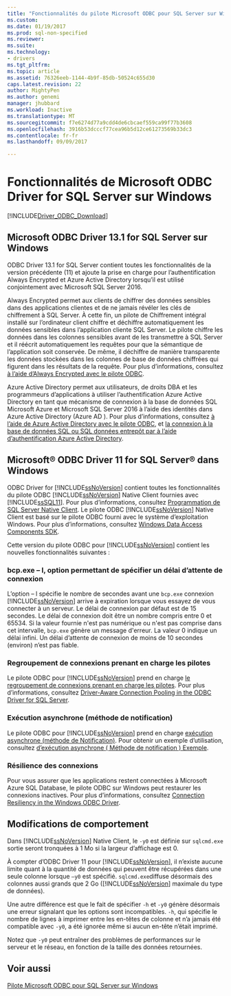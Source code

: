 ```yaml
---
title: "Fonctionnalités du pilote Microsoft ODBC pour SQL Server sur Windows | Documents Microsoft"
ms.custom: 
ms.date: 01/19/2017
ms.prod: sql-non-specified
ms.reviewer: 
ms.suite: 
ms.technology:
- drivers
ms.tgt_pltfrm: 
ms.topic: article
ms.assetid: 76326eeb-1144-4b9f-85db-50524c655d30
caps.latest.revision: 22
author: MightyPen
ms.author: genemi
manager: jhubbard
ms.workload: Inactive
ms.translationtype: MT
ms.sourcegitcommit: f7e6274d77a9cdd4de6cbcaef559ca99f77b3608
ms.openlocfilehash: 3916b53dcccf77cea96b5d12ce61273569b33dc3
ms.contentlocale: fr-fr
ms.lasthandoff: 09/09/2017

---
```

# <a name="features-of-the-microsoft-odbc-driver-for-sql-server-on-windows"></a>Fonctionnalités de Microsoft ODBC Driver for SQL Server sur Windows
[!INCLUDE[Driver_ODBC_Download](../../../includes/driver_odbc_download.md)]

    
## <a name="microsoft-odbc-driver-131-for-sql-server-on-windows"></a>Microsoft ODBC Driver 13.1 for SQL Server sur Windows

ODBC Driver 13.1 for SQL Server contient toutes les fonctionnalités de la version précédente (11) et ajoute la prise en charge pour l’authentification Always Encrypted et Azure Active Directory lorsqu’il est utilisé conjointement avec Microsoft SQL Server 2016.  
  
Always Encrypted permet aux clients de chiffrer des données sensibles dans des applications clientes et de ne jamais révéler les clés de chiffrement à SQL Server. À cette fin, un pilote de Chiffrement intégral installé sur l’ordinateur client chiffre et déchiffre automatiquement les données sensibles dans l’application cliente SQL Server. Le pilote chiffre les données dans les colonnes sensibles avant de les transmettre à SQL Server et il réécrit automatiquement les requêtes pour que la sémantique de l’application soit conservée. De même, il déchiffre de manière transparente les données stockées dans les colonnes de base de données chiffrées qui figurent dans les résultats de la requête. Pour plus d’informations, consultez [à l’aide d’Always Encrypted avec le pilote ODBC](../../../connect/odbc/using-always-encrypted-with-the-odbc-driver.md).
 
Azure Active Directory permet aux utilisateurs, de droits DBA et les programmeurs d’applications à utiliser l’authentification Azure Active Directory en tant que mécanisme de connexion à la base de données SQL Microsoft Azure et Microsoft SQL Server 2016 à l’aide des identités dans Azure Active Directory (Azure AD ). Pour plus d’informations, consultez [à l’aide de Azure Active Directory avec le pilote ODBC](../../../connect/odbc/using-azure-active-directory.md), et [la connexion à la base de données SQL ou SQL données entrepôt par à l’aide d’authentification Azure Active Directory](https://azure.microsoft.com/en-us/documentation/articles/sql-database-aad-authentication/).   
  
## <a name="microsoft-odbc-driver-11-for-sql-server-on-windows"></a>Microsoft® ODBC Driver 11 for SQL Server® dans Windows  

ODBC Driver for [!INCLUDE[ssNoVersion](../../../includes/ssnoversion_md.md)] contient toutes les fonctionnalités du pilote ODBC [!INCLUDE[ssNoVersion](../../../includes/ssnoversion_md.md)] Native Client fournies avec [!INCLUDE[ssSQL11](../../../includes/sssql11_md.md)]. Pour plus d’informations, consultez [Programmation de SQL Server Native Client](http://msdn.microsoft.com/library/ms130892.aspx). Le pilote ODBC [!INCLUDE[ssNoVersion](../../../includes/ssnoversion_md.md)] Native Client est basé sur le pilote ODBC fourni avec le système d’exploitation Windows. Pour plus d’informations, consultez [Windows Data Access Components SDK](http://msdn.microsoft.com/library/aa968814(VS.85).aspx).  
  
Cette version du pilote ODBC pour [!INCLUDE[ssNoVersion](../../../includes/ssnoversion_md.md)] contient les nouvelles fonctionnalités suivantes :  
  
### <a name="bcpexe-l-option-for-specifying-a-login-timeout"></a>bcp.exe – l, option permettant de spécifier un délai d’attente de connexion
 
L’option – l spécifie le nombre de secondes avant une `bcp.exe` connexion [!INCLUDE[ssNoVersion](../../../includes/ssnoversion_md.md)] arrive à expiration lorsque vous essayez de vous connecter à un serveur. Le délai de connexion par défaut est de 15 secondes. Le délai de connexion doit être un nombre compris entre 0 et 65534. Si la valeur fournie n'est pas numérique ou n'est pas comprise dans cet intervalle, `bcp.exe` génère un message d'erreur. La valeur 0 indique un délai infini. Un délai d’attente de connexion de moins de 10 secondes (environ) n’est pas fiable.  
  
### <a name="driver-aware-connection-pooling"></a>Regroupement de connexions prenant en charge les pilotes  
Le pilote ODBC pour [!INCLUDE[ssNoVersion](../../../includes/ssnoversion_md.md)] prend en charge [le regroupement de connexions prenant en charge les pilotes](http://msdn.microsoft.com/library/hh405031(VS.85).aspx). Pour plus d’informations, consultez [Driver-Aware Connection Pooling in the ODBC Driver for SQL Server](../../../connect/odbc/windows/driver-aware-connection-pooling-in-the-odbc-driver-for-sql-server.md).  
  
### <a name="asynchronous-execution-notification-method"></a>Exécution asynchrone (méthode de notification)  
Le pilote ODBC pour [!INCLUDE[ssNoVersion](../../../includes/ssnoversion_md.md)] prend en charge [exécution asynchrone (méthode de Notification)](http://msdn.microsoft.com/library/hh405038(VS.85).aspx). Pour obtenir un exemple d’utilisation, consultez [d’exécution asynchrone &#40; Méthode de notification &#41; Exemple](../../../connect/odbc/windows/asynchronous-execution-notification-method-sample.md).  
  
### <a name="connection-resiliency"></a>Résilience des connexions
Pour vous assurer que les applications restent connectées à Microsoft Azure SQL Database, le pilote ODBC sur Windows peut restaurer les connexions inactives. Pour plus d’informations, consultez [Connection Resiliency in the Windows ODBC Driver](../../../connect/odbc/windows/connection-resiliency-in-the-windows-odbc-driver.md).  
  
## <a name="behavior-changes"></a>Modifications de comportement

Dans [!INCLUDE[ssNoVersion](../../../includes/ssnoversion_md.md)] Native Client, le `-y0` est définie sur `sqlcmd.exe` sortie seront tronquées à 1 Mo si la largeur d’affichage est 0.
  
À compter d’ODBC Driver 11 pour [!INCLUDE[ssNoVersion](../../../includes/ssnoversion_md.md)], il n’existe aucune limite quant à la quantité de données qui peuvent être récupérées dans une seule colonne lorsque `–y0` est spécifié. `sqlcmd.exe`diffuse désormais des colonnes aussi grands que 2 Go ([!INCLUDE[ssNoVersion](../../../includes/ssnoversion_md.md)] maximale du type de données).  
  
Une autre différence est que le fait de spécifier `-h` et `-y0` génère désormais une erreur signalant que les options sont incompatibles. `-h`, qui spécifie le nombre de lignes à imprimer entre les en-têtes de colonne et n’a jamais été compatible avec `-y0`, a été ignorée même si aucun en-tête n’était imprimé.
  
Notez que `-y0` peut entraîner des problèmes de performances sur le serveur et le réseau, en fonction de la taille des données retournées.

## <a name="see-also"></a>Voir aussi  
[Pilote Microsoft ODBC pour SQL Server sur Windows](../../../connect/odbc/windows/microsoft-odbc-driver-for-sql-server-on-windows.md)  

